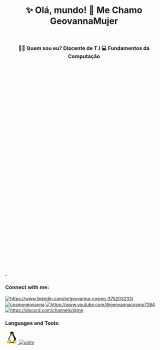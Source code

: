 <h1 align="center">✨ Olá, mundo! 🚀 Me Chamo GeovannaMujer</h1><br>
<h3 align="center">👩‍💻 Quem sou eu? Discente de T.I 💻 Fundamentos da Computação</h3><br>
<h3 align=🔹 Arquitetura e funcionamento dos computadores.</h3><br>
<h3 align=🔹 Sistemas operacionais (Windows e Linux).</h3><br>
<h3 align=🔹 Redes de computadores e internet 🛠️ Manutenção e Suporte Técnico.</h3><br> 
<h3 align=🔹 Montagem e configuração de computadores.</h3><br>
<h3 align=🔹 Diagnóstico e solução de problemas em hardware e software.</h3><br> 
<h3 align=🔹 Segurança da informação e boas práticas.</h3><br>
<h3 align=📌 Programação e Desenvolvimento.</h3><br> 
<h3 align=🔹 Lógica de programação e algoritmos.</h3><br> 
<h3 align=🔹 Linguagens de programação como Python, Java ou C.</h3><br> 
<h3 align=🔹 Desenvolvimento de aplicações e sistemas.</h3><br> 
<h3 align=🌐 Banco de Dados e Web.</h3><br> 
<h3 align=🔹 Modelagem e gerenciamento de banco de dados (MySQL, SQL Server).</h3><br> 
<h3 align=🔹 Desenvolvimento web (HTML, CSS, JavaScript).</h3><br> 
<h3 align=🔹 Ferramentas para criação de sites e aplicações.</h3><br> 
<h3 align=🚀 Em busca de desafios! Estou sempre à procura de novas oportunidades para aprender, crescer e contribuir para projetos inovadores que desafiem os limites da tecnologia.</h3><br>.

<h3 align="left">Connect with me:</h3>
<p align="left">
<a href="https://linkedin.com/in/https://www.linkedin.com/in/geovanna-cosmo-375203233/" target="blank"><img align="center" src="https://raw.githubusercontent.com/rahuldkjain/github-profile-readme-generator/master/src/images/icons/Social/linked-in-alt.svg" alt="https://www.linkedin.com/in/geovanna-cosmo-375203233/" height="30" width="40" /></a>
<a href="https://instagram.com/cosmogeovanna" target="blank"><img align="center" src="https://raw.githubusercontent.com/rahuldkjain/github-profile-readme-generator/master/src/images/icons/Social/instagram.svg" alt="cosmogeovanna" height="30" width="40" /></a>
<a href="https://www.youtube.com/c/https://www.youtube.com/@geovannacosmo7264" target="blank"><img align="center" src="https://raw.githubusercontent.com/rahuldkjain/github-profile-readme-generator/master/src/images/icons/Social/youtube.svg" alt="https://www.youtube.com/@geovannacosmo7264" height="30" width="40" /></a>
<a href="https://discord.gg/https://discord.com/channels/@me" target="blank"><img align="center" src="https://raw.githubusercontent.com/rahuldkjain/github-profile-readme-generator/master/src/images/icons/Social/discord.svg" alt="https://discord.com/channels/@me" height="30" width="40" /></a>
</p>

<h3 align="left">Languages and Tools:</h3>
<p align="left"> <a href="https://www.linux.org/" target="_blank" rel="noreferrer"> <img src="https://raw.githubusercontent.com/devicons/devicon/master/icons/linux/linux-original.svg" alt="linux" width="40" height="40"/> </a> <a href="https://unity.com/" target="_blank" rel="noreferrer"> <img src="https://www.vectorlogo.zone/logos/unity3d/unity3d-icon.svg" alt="unity" width="40" height="40"/> </a> </p>
